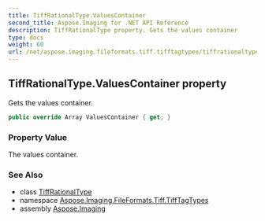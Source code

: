 ```yaml
---
title: TiffRationalType.ValuesContainer
second_title: Aspose.Imaging for .NET API Reference
description: TiffRationalType property. Gets the values container
type: docs
weight: 60
url: /net/aspose.imaging.fileformats.tiff.tifftagtypes/tiffrationaltype/valuescontainer/
---
```

## TiffRationalType.ValuesContainer property

Gets the values container.

```csharp
public override Array ValuesContainer { get; }
```

### Property Value

The values container.

### See Also

* class [TiffRationalType](../)
* namespace [Aspose.Imaging.FileFormats.Tiff.TiffTagTypes](../../tiffrationaltype/)
* assembly [Aspose.Imaging](../../../)


